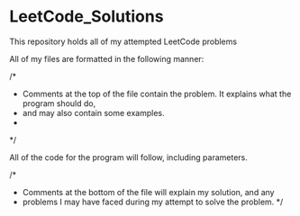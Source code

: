 # LeetCode_Solutions
This repository holds all of my attempted LeetCode problems

All of my files are formatted in the following manner:

/*
*    Comments at the top of the file contain the problem. It explains what the program should do,
*    and may also contain some examples. 
*    
*/

All of the code for the program will follow, including parameters.

/*
*    Comments at the bottom of the file will explain my solution, and any
*    problems I may have faced during my attempt to solve the problem.
*/
